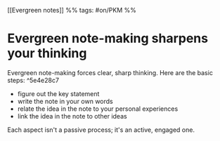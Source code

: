  [[Evergreen notes]] %% tags: #on/PKM %%
# Evergreen note-making sharpens your thinking
Evergreen note-making forces clear, sharp thinking. Here are the basic steps: ^5e4e28c7

- figure out the key statement
- write the note in your own words
- relate the idea in the note to your personal experiences
- link the idea in the note to other ideas

Each aspect isn't a passive process; it's an active, engaged one.